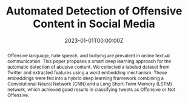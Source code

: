 ---
title: "Automated Detection of Offensive Content in Social Media"
authors:
- admin
- Venkataramana Battula
- Koushik Pyarasani
- Anirudh Bojji
- Nikhil Teja Nune
- Chandrababu Namani
date: 2023-01-01T00:00:00Z
publication_types: ["1"]
weight: 30
publication: "International Conference on Interdisciplinary Research for Sustainable Development (IRSD), 2023"
publication_short: "In *IRSD 2023*"

abstract: "Offensive language, hate speech, and bullying are prevalent in online textual communication. This paper proposes a smart deep learning approach for the automatic detection of abusive content. We collected a labeled dataset from Twitter and extracted features using a word embedding mechanism. These embeddings were fed into a hybrid deep learning framework combining a Convolutional Neural Network (CNN) and a Long Short-Term Memory (LSTM) network, which achieved good results in classifying tweets as Offensive or Not Offensive."

links:
- name: Read Paper
  url: 'https://scholar.google.com/citations?view_op=view_citation&hl=en&user=5TBXGk4AAAAJ&citation_for_view=5TBXGk4AAAAJ:u5HHmVD_uO8C' # TODO: Add the actual URL to the paper
---